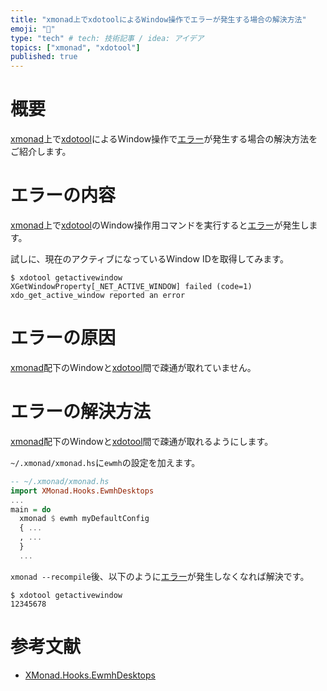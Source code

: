 ```yaml
---
title: "xmonad上でxdotoolによるWindow操作でエラーが発生する場合の解決方法"
emoji: "🙆"
type: "tech" # tech: 技術記事 / idea: アイデア
topics: ["xmonad", "xdotool"]
published: true
---
```

# 概要
[xmonad](https://xmonad.org/)上で[xdotool](https://github.com/jordansissel/xdotool)によるWindow操作で[エラー](#エラーの内容)が発生する場合の解決方法をご紹介します。

# エラーの内容
[xmonad](https://xmonad.org/)上で[xdotool](https://github.com/jordansissel/xdotool)のWindow操作用コマンドを実行すると[エラー](#エラーの内容)が発生します。  

試しに、現在のアクティブになっているWindow IDを取得してみます。  
```shell
$ xdotool getactivewindow
XGetWindowProperty[_NET_ACTIVE_WINDOW] failed (code=1)
xdo_get_active_window reported an error
```

# エラーの原因
[xmonad](https://xmonad.org/)配下のWindowと[xdotool](https://github.com/jordansissel/xdotool)間で疎通が取れていません。

# エラーの解決方法
[xmonad](https://xmonad.org/)配下のWindowと[xdotool](https://github.com/jordansissel/xdotool)間で疎通が取れるようにします。  

`~/.xmonad/xmonad.hs`に`ewmh`の設定を加えます。  
```haskell
-- ~/.xmonad/xmonad.hs
import XMonad.Hooks.EwmhDesktops
...
main = do
  xmonad $ ewmh myDefaultConfig
  { ...
  , ...
  }
  ...
```

`xmonad --recompile`後、以下のように[エラー](#エラーの内容)が発生しなくなれば解決です。  
```shell
$ xdotool getactivewindow
12345678
```

# 参考文献
- [XMonad.Hooks.EwmhDesktops](https://hackage.haskell.org/package/xmonad-contrib-0.16/docs/XMonad-Hooks-EwmhDesktops.html)
